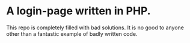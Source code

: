 # A login-page written in PHP.

This repo is completely filled with bad solutions. It is no good to anyone other than a fantastic example of badly written code.
